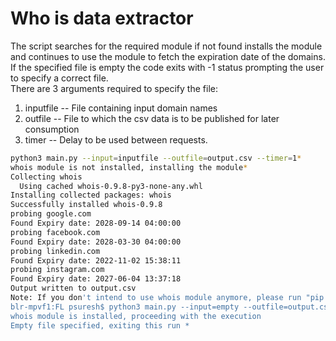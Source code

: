 # Who is data extractor
The script searches for the required module if not found installs the module and continues to use the module to fetch the expiration date of the domains. If the specified file is empty the code exits with -1 status prompting the user to specify a correct file.  
There are 3 arguments required to specify the file: 
1. inputfile -- File containing input domain names 
2. outfile -- File to which the csv data is to be published for later consumption
3. timer -- Delay to be used between requests. 

```bash
python3 main.py --input=inputfile --outfile=output.csv --timer=1*
whois module is not installed, installing the module*
Collecting whois
  Using cached whois-0.9.8-py3-none-any.whl
Installing collected packages: whois
Successfully installed whois-0.9.8
probing google.com
Found Expiry date: 2028-09-14 04:00:00
probing facebook.com
Found Expiry date: 2028-03-30 04:00:00
probing linkedin.com
Found Expiry date: 2022-11-02 15:38:11
probing instagram.com
Found Expiry date: 2027-06-04 13:37:18
Output written to output.csv
Note: If you don't intend to use whois module anymore, please run "pip uninstall -y whois"
blr-mpvf1:FL psuresh$ python3 main.py --input=empty --outfile=output.csv --timer=1
whois module is installed, proceeding with the execution
Empty file specified, exiting this run *
```
